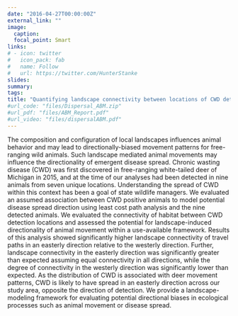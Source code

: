 ```yaml
---
date: "2016-04-27T00:00:00Z"
external_link: ""
image:
  caption:
  focal_point: Smart
links:
# - icon: twitter
#   icon_pack: fab
#   name: Follow
#   url: https://twitter.com/HunterStanke
slides:
summary: 
tags:
title: "Quantifying landscape connectivity between locations of CWD detection"
#url_code: "files/Dispersal_ABM.zip"
#url_pdf: "files/ABM_Report.pdf"
#url_video: "files/dispersalABM.pdf"
---
```

The composition and configuration of local landscapes influences animal behavior and may lead to directionally-biased movement patterns for free-ranging wild animals. Such landscape mediated animal movements may influence the directionality of emergent disease spread. Chronic wasting disease (CWD) was first discovered in free-ranging white-tailed deer of Michigan in 2015, and at the time of our analyses had been detected in nine animals from seven unique locations. Understanding the spread of CWD within this context has been a goal of state wildlife managers. We evaluated an assumed association between CWD positive animals to model potential disease spread direction using least cost path analysis and the nine detected animals. We evaluated the connectivity of habitat between CWD detection locations and assessed the potential for landscape-induced directionality of animal movement within a use-available framework. Results of this analysis showed significantly higher landscape connectivity of travel paths in an easterly direction relative to the westerly direction. Further, landscape connectivity in the easterly direction was significantly greater than expected assuming equal connectivity in all directions, while the degree of connectivity in the westerly direction was significantly lower than expected. As the distribution of CWD is associated with deer movement patterns, CWD is likely to have spread in an easterly direction across our study area, opposite the direction of detection. We provide a landscape-modeling framework for evaluating potential directional biases in ecological processes such as animal movement or disease spread.  
